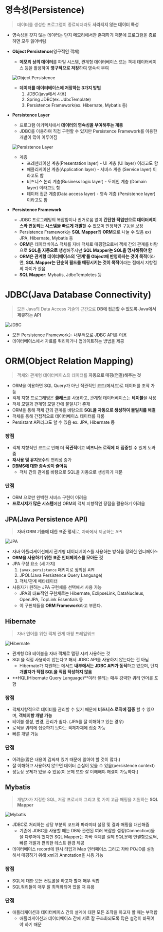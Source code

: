 # 영속성(Persistence)

> 데이터를 생성한 프로그램이 종료되더라도 **사라지지 않는 데이터 특성**

- 영속성을 갖지 않는 데이터는 단지 메모리에서만 존재하기 때문에 프로그램을 종료하면 모두 잃어버림
- **Object Persistence**(영구적인 객체)
    - **메모리 상의 데이터**를 파일 시스템, 관계형 데이터베이스 또는 객체 데이터베이스 등을 활용하여 **영구적으로 저장**하여 영속석 부여

    ![Object Persistence](./images/Object%20Persistence.png)

    - **데이터를 데이터베이스에 저장하는 3가지 방법**
        1. JDBC(java에서 사용)
        2. Spring JDBC(ex. JdbcTemplate)
        3. Persistence Framework(ex. Hibernate, Mybatis 등)
- **Persistence Layer**
    - 프로그램 아키텍처에서 **데이터의 영속성을 부여해주는 계층**
    - JDBC를 이용하여 직접 구현할 수 있지만 Persistence Framework를 이용한 개발이 많이 이루어짐

    ![Persistence Layer](./images/Persistence%20Layer.png.png)

    - 계층
        - 프레젠테이션 계층(Presentation layer) - UI 계층 (UI layer) 이라고도 함
        - 애플리케이션 계층(Application layer) - 서비스 계층 (Service layer) 이라고도 함
        - 비즈니스 논리 계층(Business logic layer) - 도메인 계층 (Domain layer) 이라고도 함
        - 데이터 접근 계층(Data access layer) - 영속 계층 (Persistence layer) 이라고도 함
- **Persistence Framework**
    - JDBC 프로그래밍의 복잡함이나 번거로움 없이 **간단한 작업만으로 데이터베이스와 연동되는 시스템을 빠르게 개발**할 수 있으며 안정적인 구동을 보장
    - Persistence Framework는 **SQL Mapper**와 **ORM**으로 나눌 수 있음 ex) JPA, Hibernate, Mybatis 등
    - **ORM**은 데이터베이스 객체를 자바 객체로 매핑함으로써 객체 간의 관계를 바탕으로 **SQL을 자동으로 생성**해주지만 **SQL Mapper는 SQL을 명시해줘야 함**
    - **ORM은 관계형 데이터베이스의 ‘관계’를 Object에 반영하자는 것이 목적**이라면, **SQL Mapper는 단순히 필드를 매핑시키는 것이 목적**이라는 점에서 지향점의 차이가 있음
    - **SQL Mapper**: Mybatis, JdbcTempletes 등

# JDBC(Java Database Connectivity)

> 모든 Java의 Data Access 기술의 근간으로 **DB에 접근할 수 있도록 Java에서 제곻하는 API**

![JDBC](./images/JDBC.png)

- 모든 Persistence Framework는 내부적으로 JDBC API를 이용
- 데이터베이스에서 자료를 쿼리하거나 업데이트하는 방법을 제공

# ORM(Object Relation Mapping)

> 객체와 관계형 데이터베이스의 데이터를 **자동으로 매핑(연결)해주는 것**

- ORM을 이용하면 SQL Query가 아닌 직관적인 코드(메서드)로 데이터를 조작 가능
- 객체 지향 프로그래밍은 **클래스**를 사용하고, 관계형 데이터베이스는 **테이블**을 사용
- 객체 모델과 관계형 모델 간에 불일치가 존재
- ORM을 통해 객체 간의 관계를 바탕으로 **SQL을 자동으로 생성하여 불일치를 해결**
- 객체를 통해 간접적으로 데이터베이스 데이터를 다룸
- Persistant API라고도 할 수 있음 ex. JPA, Hibernate 등

### 장점

- 객체 지향적인 코드로 인해 더 **직관적**이고 **비즈니스 로직에 더 집중**할 수 있게 도와줌
- **재사용 및 유지보수**의 편리성 증가
- **DBMS에 대한 종속성이 줄어듬**
    - 객체 간의 관계를 바탕으로 SQL을 자동으로 생성하기 때문

### 단점

- ORM 으로만 완벽한 서비스 구현이 어려움
- **프로시저가 많은 시스템**에선 ORM의 객체 지향적인 장점을 활용하기 어려움

## JPA(Java Persistence API)

> **자바 ORM 기술에 대한 표준 명세**로, 자바에서 제공하는 API

![JPA](./images/JPA.png)

- 자바 어플리케이션에서 관계형 데이터베이스를 사용하는 방식을 정의한 인터페이스
- **ORM을 사용하기 위한 표준 인터페이스를 모아둔 것**
- JPA 구성 요소 (세 가지)
    1. `javax.persistance` 패키지로 정의된 API
    2. JPQL(Java Persistence Query Language)
    3. 객체/관계 메타데이터
- 사용자가 원하는 JPA 구현체를 선택해서 사용 가능
    - JPA의 대표적인 구현체로는 Hibernate, EclipseLink, DataNucleus, OpenJPA, TopLink Essentials 등
    - 이 구현체들을 **ORM Framework**라고 부른다.

## Hibernate

> 자바 언어를 위한 객체 관계 매핑 프레임워크

![Hibernate](./images/Hibernate.png)

- 관계형 DB 테이블을 자바 객체로 맵핑 시켜 사용하는 것
- SQL을 직접 사용하지 않는다고 해서 JDBC API를 사용하지 않는다는 건 아님
    - Hibernate가 지원하는 메서드 **내부에서는 JDBC API가 동작**하고 있으며, 단지 **개발자가 직접 SQL을 직접 작성하지 않음**
- **HQL(Hibernate Query Language)**이라 불리는 매우 강력한 쿼리 언어를 포함

### 장점

- 객체지향적으로 데이터를 관리할 수 있기 때문에 **비즈니스 로직에 집중** 할 수 있으며, **객체지향 개발 가능**
- 테이블 생성, 변경, 관리가 쉽다. (JPA를 잘 이해하고 있는 경우)
- 로직을 쿼리에 집중하기 보다는 객체자체에 집중 가능
- 빠른 개발 가능

### 단점

- 어려움(많은 내용이 감싸져 있기 때문에 알아야 할 것이 많다.)
- 잘 이해하고 사용하지 않으면 데이터 손실이 있을 수 있음(persistence context)
- 성능상 문제가 있을 수 있음(이 문제 또한 잘 이해해야 해결이 가능하다.)

## Mybatis

> 개발자가 지정한 SQL, 저장 프로시저 그리고 몇 가지 고급 매핑을 지원하는 **SQL Mapper**

![Mybatis](./images/Mybatis.png)

- JDBC로 처리하는 상당 부분의 코드와 파라미터 설정 및 결과 매핑을 대신해줌
    - 기존에 JDBC를 사용할 때는 DB와 관련된 여러 복잡한 설정(Connection)들을 다루어야 했지만 SQL Mapper는 자바 객체를 실제 SQL문에 연결함으로써, 빠른 개발과 편리한 테스트 환경 제공
- 데이터베이스 record에 원시 타입과 Map 인터페이스 그리고 자바 POJO를 설정해서 매핑하기 위해 xml과 Annotation을 사용 가능

### 장점

- SQL에 대한 모든 컨트롤을 하고자 할때 매우 적합
- SQL쿼리들이 매우 잘 최적화되어 있을 때 유용

### 단점

- 애플리케이션과 데이터베이스 간의 설계에 대한 모든 조작을 하고자 할 때는 부적합
    - 애플리케이션과 데이터베이스 간에 서로 잘 구조화되도록 많은 설정이 바뀌어야 하기 때문
